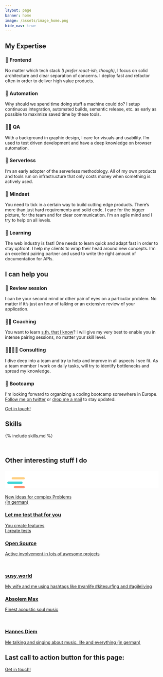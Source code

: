 ```yaml
---
layout: page
banner: home
image: /assets/image_home.png
hide_nav: true
---
```


<h2 class="home-section" id="expertise">My Expertise</h2>

<div class="grid">
  <div class="grid-entry">
    <h3>📱 Frontend</h3>
    <p>No matter which tech stack <em>(I prefer react-ish, though)</em>, I focus on solid architecture and clear separation of concerns. I deploy fast and refactor often in order to deliver high value products.</p>
  </div>

  <div class="grid-entry">
    <h3>🤖 Automation</h3>
    <p>Why should we spend time doing stuff a machine could do? I setup continuous integration, automated builds, semantic release, etc. as early as possible to maximize saved time by these tools.</p>
  </div>

  <div class="grid-entry">
    <h3>👮‍♀️ QA</h3>
    <p>With a background in graphic design, I care for visuals and usability. I‘m used to test driven development and have a deep knowledge on browser automation.</p>
  </div>

  <div class="grid-entry">
    <h3>🚀 Serverless</h3>
    <p>I’m an early adopter of the serverless methodology. All of my own products and tools  run on infrastructure that only costs money when something is actively used.</p>
  </div>

  <div class="grid-entry">
    <h3>💭 Mindset</h3>
    <p>You need to tick in a certain way to build cutting edge products. There’s more than just hard requirements and solid code. I care for the bigger picture, for the team and for clear communication. I’m an agile mind and I try to help on all levels.</p>
  </div>

  <div class="grid-entry">
    <h3>🏫 Learning</h3>
    <p>The web industry is fast! One needs to learn quick and adapt fast in order to stay upfront. I help my clients to wrap their head around new concepts. I'm an excellent pairing partner and used to write the right amount of documentation for APIs.</p>
  </div>
  <span class="clear"></span>
</div>


<h2 class="home-section" id="offers">I can help you</h2>

<div class="grid">
  <div class="grid-entry">
    <h3>🧐 Review session</h3>
    <p>I can be your second mind or other pair of eyes on a particular problem. No matter if it’s just an hour of talking or an extensive review of your application.</p>
  </div>

  <div class="grid-entry">
    <h3>👯‍♂️ Coaching</h3>
    <p>You want to learn <a href="/#skills">s.th. that I know</a>? I will give my very best to enable you in intense pairing sessions, no matter your skill level.</p>
  </div>

  <div class="grid-entry">
    <h3>👨‍👩‍👧‍👦 Consulting</h3>
    <p>I dive deep into a team and try to help and improve in all aspects I see fit. As a team member I work on daily tasks, will try to identify bottlenecks and spread my knowledge.</p>
  </div>

  <div class="grid-entry">
    <h3>🌴 Bootcamp</h3>
    <p>I'm looking forward to organizing a coding bootcamp somewhere in Europe. <a href="https://twitter.com/XipheHH">Follow me on twitter</a> or <a href="mailto:hi@xiphe.net">drop me a mail</a> to stay updated.</p>
  </div>
  <span class="clear"></span>
  <div class="center">
    <a class="cta" href="mailto:hi@xiphe.net">Get in touch!</a>
  </div>
</div>


<h2 class="home-section" id="skills">Skills</h2>

{% include skills.md %}

<br />
<h2 class="home-section" id="other">Other interesting stuff I do</h2>

<div class="grid">
  <a href="https://schubrake.de" class="grid-entry bg" style="background-image: url(/assets/schubbg.png)">
    <h3><img src="/assets/schubrakede.svg" alt="Schubrakede" /></h3>
    <p>New Ideas for complex Problems<br />(in german)</p>
  </a>
  <a href="/lmttfy" class="grid-entry bg" style="background-image: url(/assets/complexity.png)">
    <h3>Let me test that for you</h3>
    <p>You create features<br />I create tests</p>
  </a>
  <a href="https://github.com/issues?utf8=%E2%9C%93&q=is%3Aopen+Xiphe" class="grid-entry bg" style="background-image: url(/assets/githubbg.png)">
    <h3>Open Source</h3>
    <p>Active involvement in lots of awesome projects</p><br />
  </a>
 
  <a href="https://www.instagram.com/susy.world/" class="grid-entry bg" style="background-image: url(/assets/susy.jpg)">
    <h3>susy.world</h3>
    <p>My wife and me using hashtags like #vanlife #kitesurfing and #agileliving</p>
  </a>
  <a href="https://absolem-max.com" class="grid-entry bg" style="background-image: url(/assets/absolem_max.png)">
    <h3>Absolem Max</h3>
    <p>Finest acoustic soul music</p><br />
  </a>
  <a href="https://hannesdiem.de" class="grid-entry bg" style="background-image: url(/assets/diem.png)">
    <h3>Hannes Diem</h3>
    <p>Me talking and singing about music, life and everything (in german)</p>
  </a>
  <span class="clear"></span>
</div>


<h2 class="home-section" id="final-cta">Last call to action button for this page:</h2>
<div class="center">
  <a class="cta" href="mailto:hi@xiphe.net">Get in touch!</a>
</div>
